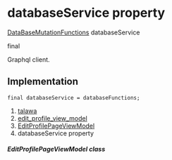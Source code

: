 
<div>

# databaseService property

</div>


[DataBaseMutationFunctions](../../services_database_mutation_functions/DataBaseMutationFunctions-class.md)
databaseService


final




Graphql client.



## Implementation

``` language-dart
final databaseService = databaseFunctions;
```







1.  [talawa](../../index.md)
2.  [edit_profile_view_model](../../view_model_after_auth_view_models_profile_view_models_edit_profile_view_model/)
3.  [EditProfilePageViewModel](../../view_model_after_auth_view_models_profile_view_models_edit_profile_view_model/EditProfilePageViewModel-class.md)
4.  databaseService property

##### EditProfilePageViewModel class







